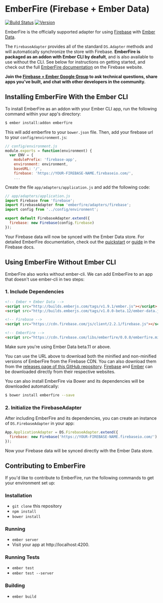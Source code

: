 # EmberFire (Firebase + Ember Data)

[![Build Status](https://travis-ci.org/firebase/emberfire.svg?branch=master)](https://travis-ci.org/firebase/emberfire)
[![Version](https://badge.fury.io/gh/firebase%2Femberfire.svg)](http://badge.fury.io/gh/firebase%2Femberfire)

EmberFire is the officially supported adapter for using
[Firebase](http://www.firebase.com/?utm_medium=web&utm_source=emberfire) with
[Ember Data](https://github.com/emberjs/data).

The `FirebaseAdapter` provides all of the standard `DS.Adapter` methods and will automatically synchronize the store with Firebase. **EmberFire is packaged as an addon with Ember CLI by deafult**, and is also available to use without the CLI. See below for instructions on getting started, and check out the full [EmberFire documentation](https://firebase.com/docs/web/libraries/ember/) on the Firebase website.

**Join the [Firebase + Ember Google Group](https://groups.google.com/forum/#!forum/firebase-ember)
to ask technical questions, share apps you've built, and chat with other developers in the community.**


## Installing EmberFire With the Ember CLI

To install EmberFire as an addon with your Ember CLI app, run the following command within your app's directory:

```bash
$ ember install:addon emberfire
```

This will add emberfire to your `bower.json` file. Then, add your firebase url to your `config/environment.js`:

```js
// config/environment.js
module.exports = function(environment) {
  var ENV = {
    modulePrefix: 'firebase-app',
    environment: environment,
    baseURL: '/',
    firebase: 'https://YOUR-FIREBASE-NAME.firebaseio.com/',
    ...
```

Create the file `app/adapters/application.js` and add the following code:

```js
// app/adapters/application.js
import Firebase from 'firebase';
import FirebaseAdapter from 'emberfire/adapters/firebase';
import config from '../config/environment';

export default FirebaseAdapter.extend({
  firebase: new Firebase(config.firebase)
});
```

Your Firebase data will now be synced with the Ember Data store. For detailed EmberFire documentation, check out the [quickstart](https://firebase.com/docs/web/libraries/ember/quickstart.html) or [guide](https://firebase.com/docs/web/libraries/ember/guide.html) in the Firebase docs.

## Using EmberFire Without Ember CLI

EmberFire also works without ember-cli. We can add EmberFire to an app that doesn't use ember-cli in two steps:

### 1. Include Dependencies

```html
<!-- Ember + Ember Data -->
<script src="http://builds.emberjs.com/tags/v1.9.1/ember.js"></script>
<script src="http://builds.emberjs.com/tags/v1.0.0-beta.12/ember-data.js"></script>

<!-- Firebase -->
<script src="https://cdn.firebase.com/js/client/2.2.1/firebase.js"></script>

<!-- EmberFire -->
<script src="https://cdn.firebase.com/libs/emberfire/0.0.0/emberfire.min.js"></script>
```

Make sure you're using Ember Data beta.11 or above.

You can use the URL above to download both the minified and non-minified versions of EmberFire from the
Firebase CDN. You can also download them from the
[releases page of this GitHub repository](https://github.com/firebase/emberfire/releases).
[Firebase](https://www.firebase.com/docs/web/quickstart.html?utm_medium=web&utm_source=emberfire) and
[Ember](http://emberjs.com/guides/getting-started/obtaining-emberjs-and-dependencies/) can be
downloaded directly from their respective websites.

You can also install EmberFire via Bower and its dependencies will be downloaded automatically:

```bash
$ bower install emberfire --save
```

### 2. Initialize the FirebaseAdapter

After including EmberFire and its dependencies, you can create an instance of `DS.FirebaseAdapter` in your app:

```javascript
App.ApplicationAdapter = DS.FirebaseAdapter.extend({
  firebase: new Firebase('https://YOUR-FIREBASE-NAME.firebaseio.com/')
});
```
Now your Firebase data will be synced directly with the Ember Data store.

## Contributing to EmberFire

If you'd like to contribute to EmberFire, run the following commands to get your environment set up:

### Installation

* `git clone` this repository
* `npm install`
* `bower install`

### Running

* `ember server`
* Visit your app at http://localhost:4200.

### Running Tests

* `ember test`
* `ember test --server`

### Building

* `ember build`
